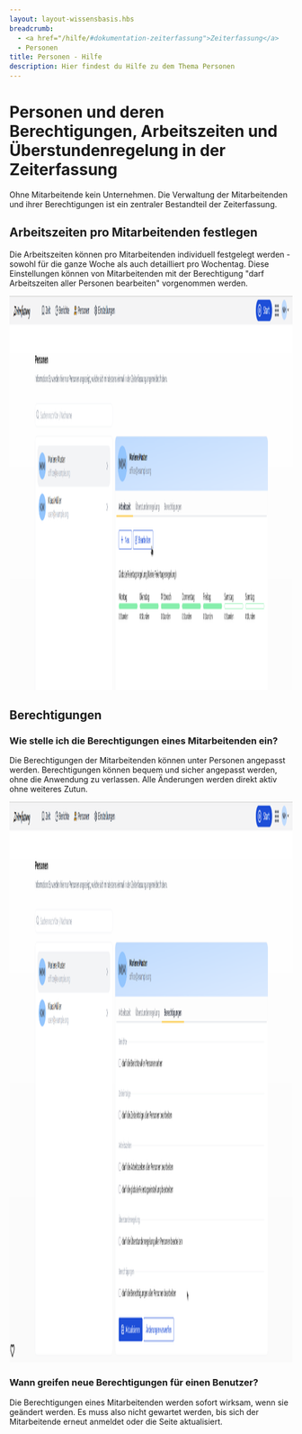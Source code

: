 ```yaml
---
layout: layout-wissensbasis.hbs
breadcrumb:
  - <a href="/hilfe/#dokumentation-zeiterfassung">Zeiterfassung</a>
  - Personen
title: Personen - Hilfe
description: Hier findest du Hilfe zu dem Thema Personen
---
```


# Personen und deren Berechtigungen, Arbeitszeiten und Überstundenregelung in der Zeiterfassung

Ohne Mitarbeitende kein Unternehmen. Die Verwaltung der Mitarbeitenden und ihrer Berechtigungen ist ein zentraler Bestandteil der Zeiterfassung.

## Arbeitszeiten pro Mitarbeitenden festlegen

Die Arbeitszeiten können pro Mitarbeitenden individuell festgelegt werden - sowohl für die ganze Woche als auch detailliert pro Wochentag. Diese Einstellungen können von Mitarbeitenden mit der Berechtigung "darf Arbeitszeiten aller Personen bearbeiten" vorgenommen werden.

<p>
  <picture>
    <img
      data-magnifiable
      src="arbeitszeiten_pro_mitarbeitenden.png"
      alt="Arbeitszeiten pro Mitarbeitenden"
      decoding="async"
      loading="lazy"
      width="1906"
      height="700"
    />
  </picture>
</p>

## Berechtigungen

### Wie stelle ich die Berechtigungen eines Mitarbeitenden ein?

Die Berechtigungen der Mitarbeitenden können unter Personen angepasst werden. Berechtigungen können bequem und sicher angepasst werden, ohne die Anwendung zu verlassen. Alle Änderungen werden direkt aktiv ohne weiteres Zutun.

<p>
  <picture>
    <img
      data-magnifiable
      src="berechtigungen_pro_mitarbeitenden.png"
      alt="Berechtigungen pro Mitarbeitenden"
      decoding="async"
      loading="lazy"
      width="1906"
      height="995"
    />
  </picture>
</p>

### Wann greifen neue Berechtigungen für einen Benutzer?

Die Berechtigungen eines Mitarbeitenden werden sofort wirksam, wenn sie geändert werden.
Es muss also nicht gewartet werden, bis sich der Mitarbeitende erneut anmeldet oder die Seite aktualisiert.
